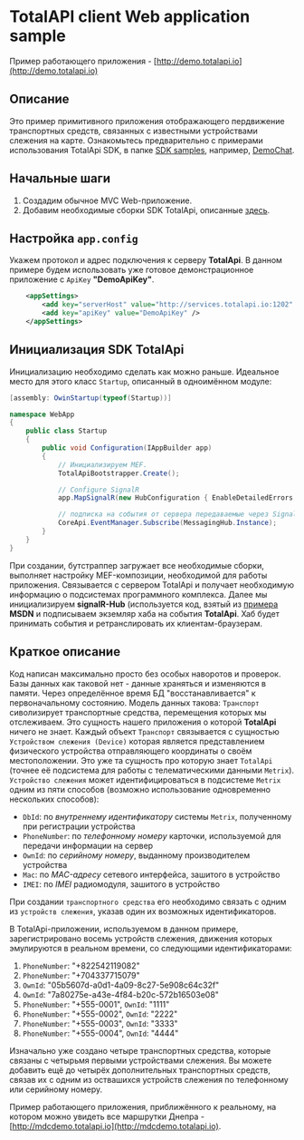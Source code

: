 # TotalAPI client Web application sample

Пример работающего приложения - [http://demo.totalapi.io](http://demo.totalapi.io)

Описание
--------
Это пример примитивного приложения отображающего пердвижение транспортных средств, связанных с известными устройствами слежения на карте. 
Ознакомьтесь предварительно с примерами использования TotalApi SDK, в папке [SDK samples](https://github.com/TotalApi/SDK-dNet/tree/master/samples/SDK%20samples), например, [DemoChat](https://github.com/TotalApi/SDK-dNet/tree/master/samples/SDK%20samples/DemoChat).


Начальные шаги
-------------
1. Создадим обычное MVC Web-приложение.
2. Добавим необходимые сборки SDK TotalApi, описанные [здесь](https://github.com/TotalApi/SDK-dNet#3-include-the-sdk-modules).

Настройка `app.config`
----------------------
Укажем протокол и адрес подключения к серверу **TotalApi**.
В данном примере будем использовать уже готовое демонстрационное приложение с `ApiKey` **"DemoApiKey"**. 
```xml
    <appSettings>
        <add key="serverHost" value="http://services.totalapi.io:1202" />
        <add key="apiKey" value="DemoApiKey" />
    </appSettings>
```

Инициализация SDK TotalApi
--------------------------
Инициализацию необходимо сделать как можно раньше. Идеальное место для этого класс `Startup`, описанный в одноимённом модуле:
```C#
[assembly: OwinStartup(typeof(Startup))]

namespace WebApp
{
    public class Startup
    {
        public void Configuration(IAppBuilder app)
        {
            // Инициализируем MEF.
            TotalApiBootstrapper.Create();

            // Configure SignalR
            app.MapSignalR(new HubConfiguration { EnableDetailedErrors = true });

            // подписка на события от сервера передаваемые через SignalR хаб.
            CoreApi.EventManager.Subscribe(MessagingHub.Instance);
        }
    }
}
```
При создании, бутстраппер загружает все необходимые сборки, выполняет настройку MEF-композиции, необходимой для работы приложения. Связывается с сервером TotalApi и получает необходимую информацию о подсистемах программного комплекса. 
Далее мы инициализируем **signalR-Hub** (используется код, взятый из [примера](http://www.asp.net/signalr/overview/getting-started/tutorial-getting-started-with-signalr) **MSDN** и подписываем экземляр хаба на события **TotalApi**. Хаб будет принимать события и ретранслировать их клиентам-браузерам.

Краткое описание
----------------
Код написан максимально просто без особых наворотов и проверок. Базы данных как таковой нет - данные храняться и изменяются в памяти. Через определённое время БД "восстанавливается" к первоначальному состоянию.
Модель данных такова: `Транспорт` сиволизирует транспортные средства, перемещения которых мы отслеживаем. Это сущность нашего приложения о которой **TotalApi** ничего не знает. 
Каждый объект `Транспорт` связывается с сущностью `Устройством слежения (Device)` которая является представлением физического устройства отправляющего координаты о своём местоположении. Это уже та сущность про которую знает `TotalApi` (точнее её подсистема для работы с телематическими данными `Metrix`).
`Устройство слежения` может идентифицироваться в подсистеме `Metrix` одним из пяти способов (возможно использование одновременно нескольких способов):
* `DbId`: по *внутреннему идентификатору* системы `Metrix`, полученному при регистрации устройства
* `PhoneNumber`: по *телефонному номеру* карточки, используемой для передачи информации на сервер
* `OwnId`: по *серийному номеру*, выданному производителем устройства
* `Mac`: по *MAC-адресу* сетевого интерфейса, зашитого в устройство
* `IMEI`: по *IMEI* радиомодуля, зашитого в устройство

При создании `транспортного средства` его необходимо связать с одним из `устройств слежения`, указав один их возможных идентификаторов.

В TotalApi-приложении, используемом в данном примере, зарегистрировано восемь устройств слежения, движения которых эмулируются в реальном времени, со следующими идентификаторами:

1. `PhoneNumber`: "+822542119082"
2. `PhoneNumber`: "+704337715079"
3. `OwnId`: "05b5607d-a0d1-4a09-8c27-5e908c64c32f"
4. `OwnId`: "7a80275e-a43e-4f84-b20c-572b16503e08"
5. `PhoneNumber`: "+555-0001", `OwnId`: "1111"
6. `PhoneNumber`: "+555-0002", `OwnId`: "2222"
7. `PhoneNumber`: "+555-0003", `OwnId`: "3333"
8. `PhoneNumber`: "+555-0004", `OwnId`: "4444"
 
Изначально уже создано четыре транспортных средства, которые связаны с четырьмя первыми устройствами слежения.
Вы можете добавить ещё до четырёх дополнительных транспортных средств, связав их с одним из оствашихся устройств слежения по телефонному или серийному номеру. 

Пример работающего приложения, приближённого к реальному, на котором можно увидеть все маршрутки Днепра - [http://mdcdemo.totalapi.io](http://mdcdemo.totalapi.io).
